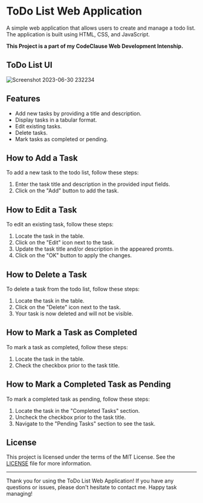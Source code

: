 # ToDo List Web Application

A simple web application that allows users to create and manage a todo list. The application is built using HTML, CSS, and JavaScript.


__This Project is a part of my CodeClause Web Development Intenship.__


## **ToDo List UI**
![Screenshot 2023-06-30 232234](https://github.com/riya-orang/to-do-list/assets/101129794/69f1f302-f319-4959-add9-2a236da028bd)



## Features

- Add new tasks by providing a title and description.
- Display tasks in a tabular format.
- Edit existing tasks.
- Delete tasks.
- Mark tasks as completed or pending.




## How to Add a Task

To add a new task to the todo list, follow these steps:

1. Enter the task title and description in the provided input fields.
2. Click on the "Add" button to add the task.

## How to Edit a Task

To edit an existing task, follow these steps:

1. Locate the task in the table.
2. Click on the "Edit" icon next to the task.
3. Update the task title and/or description in the appeared promts.
4. Click on the "OK" button to apply the changes.

## How to Delete a Task

To delete a task from the todo list, follow these steps:

1. Locate the task in the table.
2. Click on the "Delete" icon next to the task.
3. Your task is now deleted and will not be visible.

## How to Mark a Task as Completed

To mark a task as completed, follow these steps:

1. Locate the task in the table.
2. Check the checkbox prior to the task title.

## How to Mark a Completed Task as Pending

To mark a completed task as pending, follow these steps:

1. Locate the task in the "Completed Tasks" section.
2. Uncheck the checkbox prior to the task title.
3. Navigate to the "Pending Tasks" section to see the task.

## License

This project is licensed under the terms of the MIT License. See the [LICENSE](LICENSE) file for more information.

---

Thank you for using the ToDo List Web Application! If you have any questions or issues, please don't hesitate to contact me. Happy task managing!

